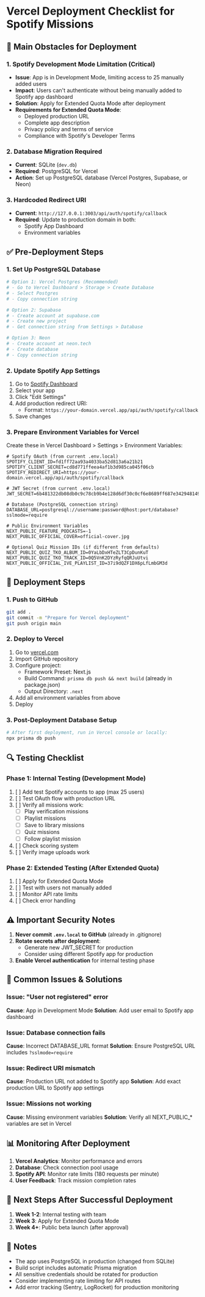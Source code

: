 # Vercel Deployment Checklist for Spotify Missions

## 🚨 Main Obstacles for Deployment

### 1. **Spotify Development Mode Limitation (Critical)**
- **Issue**: App is in Development Mode, limiting access to 25 manually added users
- **Impact**: Users can't authenticate without being manually added to Spotify app dashboard
- **Solution**: Apply for Extended Quota Mode after deployment
- **Requirements for Extended Quota Mode**:
  - Deployed production URL
  - Complete app description
  - Privacy policy and terms of service
  - Compliance with Spotify's Developer Terms

### 2. **Database Migration Required**
- **Current**: SQLite (`dev.db`)
- **Required**: PostgreSQL for Vercel
- **Action**: Set up PostgreSQL database (Vercel Postgres, Supabase, or Neon)

### 3. **Hardcoded Redirect URI**
- **Current**: `http://127.0.0.1:3003/api/auth/spotify/callback`
- **Required**: Update to production domain in both:
  - Spotify App Dashboard
  - Environment variables

## ✅ Pre-Deployment Steps

### 1. Set Up PostgreSQL Database
```bash
# Option 1: Vercel Postgres (Recommended)
# - Go to Vercel Dashboard > Storage > Create Database
# - Select Postgres
# - Copy connection string

# Option 2: Supabase
# - Create account at supabase.com
# - Create new project
# - Get connection string from Settings > Database

# Option 3: Neon
# - Create account at neon.tech
# - Create database
# - Copy connection string
```

### 2. Update Spotify App Settings
1. Go to [Spotify Dashboard](https://developer.spotify.com/dashboard)
2. Select your app
3. Click "Edit Settings"
4. Add production redirect URI:
   - Format: `https://your-domain.vercel.app/api/auth/spotify/callback`
5. Save changes

### 3. Prepare Environment Variables for Vercel
Create these in Vercel Dashboard > Settings > Environment Variables:

```env
# Spotify OAuth (from current .env.local)
SPOTIFY_CLIENT_ID=fd1ff72aa93a4033ba52d813a6a21b21
SPOTIFY_CLIENT_SECRET=cd8d771ffeea4af1b3d985ca045f06cb
SPOTIFY_REDIRECT_URI=https://your-domain.vercel.app/api/auth/spotify/callback

# JWT Secret (from current .env.local)
JWT_SECRET=6b481322db08db0c9c78cb9b4e128d6df30c0cf6e8689ff687e34294814956cf7f6500b3ac9b0fe0d76f8911ecc9fac058e1162cbabadeceb7cead3941d557ca

# Database (PostgreSQL connection string)
DATABASE_URL=postgresql://username:password@host:port/database?sslmode=require

# Public Environment Variables
NEXT_PUBLIC_FEATURE_PODCASTS=-1
NEXT_PUBLIC_OFFICIAL_COVER=official-cover.jpg

# Optional Quiz Mission IDs (if different from defaults)
NEXT_PUBLIC_QUIZ_TKO_ALBUM_ID=0YaLbDxHTeZLT3CpDunKuT
NEXT_PUBLIC_QUIZ_TKO_TRACK_ID=0Q5VnK2DYzRyfqQRJuUtvi
NEXT_PUBLIC_OFFICIAL_IVE_PLAYLIST_ID=37i9dQZF1DX6pLfLmbGM3d
```

## 🚀 Deployment Steps

### 1. Push to GitHub
```bash
git add .
git commit -m "Prepare for Vercel deployment"
git push origin main
```

### 2. Deploy to Vercel
1. Go to [vercel.com](https://vercel.com)
2. Import GitHub repository
3. Configure project:
   - Framework Preset: Next.js
   - Build Command: `prisma db push && next build` (already in package.json)
   - Output Directory: `.next`
4. Add all environment variables from above
5. Deploy

### 3. Post-Deployment Database Setup
```bash
# After first deployment, run in Vercel console or locally:
npx prisma db push
```

## 🔍 Testing Checklist

### Phase 1: Internal Testing (Development Mode)
1. [ ] Add test Spotify accounts to app (max 25 users)
2. [ ] Test OAuth flow with production URL
3. [ ] Verify all missions work:
   - [ ] Play verification missions
   - [ ] Playlist missions
   - [ ] Save to library missions
   - [ ] Quiz missions
   - [ ] Follow playlist mission
4. [ ] Check scoring system
5. [ ] Verify image uploads work

### Phase 2: Extended Testing (After Extended Quota)
1. [ ] Apply for Extended Quota Mode
2. [ ] Test with users not manually added
3. [ ] Monitor API rate limits
4. [ ] Check error handling

## ⚠️ Important Security Notes

1. **Never commit `.env.local` to GitHub** (already in .gitignore)
2. **Rotate secrets after deployment**:
   - Generate new JWT_SECRET for production
   - Consider using different Spotify app for production
3. **Enable Vercel authentication** for internal testing phase

## 🐛 Common Issues & Solutions

### Issue: "User not registered" error
**Cause**: App in Development Mode
**Solution**: Add user email to Spotify app dashboard

### Issue: Database connection fails
**Cause**: Incorrect DATABASE_URL format
**Solution**: Ensure PostgreSQL URL includes `?sslmode=require`

### Issue: Redirect URI mismatch
**Cause**: Production URL not added to Spotify app
**Solution**: Add exact production URL to Spotify app settings

### Issue: Missions not working
**Cause**: Missing environment variables
**Solution**: Verify all NEXT_PUBLIC_* variables are set in Vercel

## 📊 Monitoring After Deployment

1. **Vercel Analytics**: Monitor performance and errors
2. **Database**: Check connection pool usage
3. **Spotify API**: Monitor rate limits (180 requests per minute)
4. **User Feedback**: Track mission completion rates

## 🎯 Next Steps After Successful Deployment

1. **Week 1-2**: Internal testing with team
2. **Week 3**: Apply for Extended Quota Mode
3. **Week 4+**: Public beta launch (after approval)

## 📝 Notes

- The app uses PostgreSQL in production (changed from SQLite)
- Build script includes automatic Prisma migration
- All sensitive credentials should be rotated for production
- Consider implementing rate limiting for API routes
- Add error tracking (Sentry, LogRocket) for production monitoring
